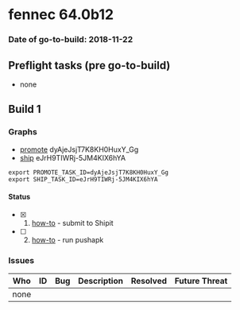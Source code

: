 # fennec 64.0b12

### Date of go-to-build: 2018-11-22

## Preflight tasks (pre go-to-build)
- none

## Build 1  

### Graphs
* [promote](https://tools.taskcluster.net/push-inspector/#/dyAjeJsjT7K8KH0HuxY_Gg) dyAjeJsjT7K8KH0HuxY_Gg
* [ship](https://tools.taskcluster.net/push-inspector/#/eJrH9TIWRj-5JM4KIX6hYA) eJrH9TIWRj-5JM4KIX6hYA
```
export PROMOTE_TASK_ID=dyAjeJsjT7K8KH0HuxY_Gg
export SHIP_TASK_ID=eJrH9TIWRj-5JM4KIX6hYA
```


#### Status
- [x] 1.  [how-to](https://wiki.mozilla.org/Release:Release_Automation_on_Mercurial:Starting_a_Release#Submit_to_Ship_It)  - submit to Shipit
- [ ] 2.  [how-to](https://github.com/mozilla-releng/releasewarrior-2.0/blob/master/docs/release-promotion/mobile/howto.md)  - run pushapk

### Issues
| Who                 | ID               | Bug                                                                 | Description                | Resolved                | Future Threat                |
| ------------------- | ---------------- | ------------------------------------------------------------------- | -------------------------- | ----------------------- | ---------------------------- |
| none | | | | | |

